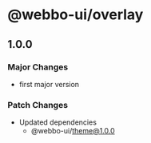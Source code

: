 # @webbo-ui/overlay

## 1.0.0

### Major Changes

- first major version

### Patch Changes

- Updated dependencies
  - @webbo-ui/theme@1.0.0
